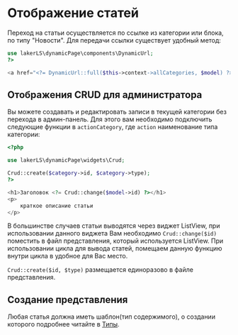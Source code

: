 # Отображение статей

Переход на статьи осуществляется по ссылке из категории или блока, по типу "Новости". Для передачи ссылки существует
удобный метод:

```php
use lakerLS\dynamicPage\components\DynamicUrl;
?>

<a href="<?= DynamicUrl::full($this->context->allCategories, $model) ?>">Подробнее</a>
```

## Отображения CRUD для администратора

Вы можете создавать и редактировать записи в текущей категории без перехода в админ-панель. Для этого вам необходимо
подключить следующие функции в `actionCategory`, где `action` наименование типа категории:

```php
<?php

use lakerLS\dynamicPage\widgets\Crud;

Crud::create($category->id, $category->type);
?>

<h1>Заголовок <?= Crud::change($model->id) ?></h1>
<p>
    краткое описание статьи
</p>
```

В большинстве случаев статьи выводятся через виджет ListView, при использовании данного виджета Вам необходимо
`Crud::change($id)` поместить в файл представления, который используется ListView. При использовании цикла для вывода
статей, помещаем данную функцию внутри цикла в удобное для Вас место.

`Crud::create($id, $type)` размещается единоразово в файле представления.

## Создание представления

Любая статья должна иметь шаблон(тип содержимого), о создании которого подробнее читайте в 
[Типы](https://github.com/laker-ls/yii2-dynamic-page/blob/master/docs/types-management.md).